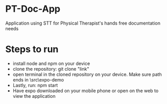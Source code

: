# PT-Doc-App
Application using STT for Physical Therapist's hands free documentation needs

# Steps to run
- install node and npm on your device
- clone the repository: git clone "link"
- open terminal in the cloned repository on your device. Make sure path ends in \src\expo-demo
- Lastly, run: npm start
- Have expo downloaded on your mobile phone or open on the web to view the application

